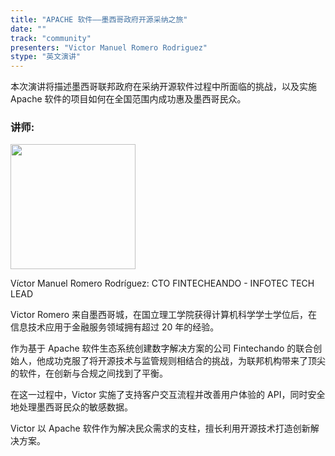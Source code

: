 ```yaml
---
title: "APACHE 软件——墨西哥政府开源采纳之旅"
date: ""
track: "community"
presenters: "Victor Manuel Romero Rodriguez"
stype: "英文演讲"
---
```


本次演讲将描述墨西哥联邦政府在采纳开源软件过程中所面临的挑战，以及实施 Apache 软件的项目如何在全国范围内成功惠及墨西哥民众。

### 讲师:

<img src="https://sessionize.com/image/abff-400o400o1-JtwN2B9o1VxeTfF87sDK3d.jpg" width="200" /><br/>

Víctor Manuel Romero Rodríguez: CTO FINTECHEANDO - INFOTEC TECH LEAD

Victor Romero 来自墨西哥城，在国立理工学院获得计算机科学学士学位后，在信息技术应用于金融服务领域拥有超过 20 年的经验。

作为基于 Apache 软件生态系统创建数字解决方案的公司 Fintechando 的联合创始人，他成功克服了将开源技术与监管规则相结合的挑战，为联邦机构带来了顶尖的软件，在创新与合规之间找到了平衡。

在这一过程中，Victor 实施了支持客户交互流程并改善用户体验的 API，同时安全地处理墨西哥民众的敏感数据。

Victor 以 Apache 软件作为解决民众需求的支柱，擅长利用开源技术打造创新解决方案。